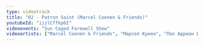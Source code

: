 ```yaml
---
type: videotrack
title: "02 - Patron Saint (Marcel Coenen & Friends)"
youtubeId: "ijzlCffkp6I"
videoevents: "Sun Caged Farewell Show"
videoartists: ["Marcel Coenen & Friends", "Марсел Кунен", "Пол Адриан Вилларреал"]
---
```

